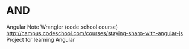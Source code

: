 # AND
Angular Note Wrangler (code school course)
http://campus.codeschool.com/courses/staying-sharp-with-angular-js
Project for learning Angular